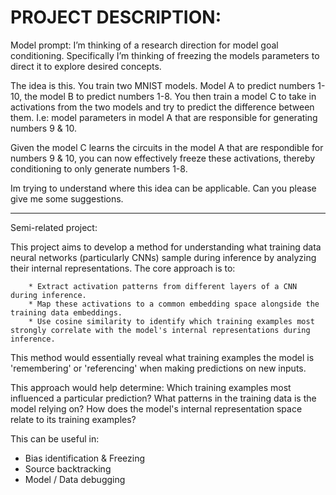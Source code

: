 # PROJECT DESCRIPTION:

Model prompt:
I’m thinking of a research direction for model goal conditioning. Specifically I’m thinking of freezing the models parameters to direct it to explore desired concepts. 

The idea is this. You train two MNIST models.  Model A to predict numbers 1-10, the model B to predict numbers 1-8. You then train a model C to take in activations from the two models and try to predict the difference between them. I.e: model parameters in model A that are responsible for generating numbers 9 & 10. 

Given the model C learns the circuits in the model A that are respondible for numbers 9 & 10, you can now effectively freeze these activations, thereby conditioning to only generate numbers 1-8. 

Im trying to understand where this idea can be applicable. Can you please give me some suggestions.



------------------
Semi-related project:


This project aims to develop a method for understanding what training data neural networks (particularly CNNs) sample during inference by analyzing their internal representations. 
The core approach is to:

        * Extract activation patterns from different layers of a CNN during inference.
        * Map these activations to a common embedding space alongside the training data embeddings.
        * Use cosine similarity to identify which training examples most strongly correlate with the model's internal representations during inference.

This method would essentially reveal what training examples the model is 'remembering' or 'referencing' when making predictions on new inputs. 

This approach would help determine:
Which training examples most influenced a particular prediction?
What patterns in the training data is the model relying on?
How does the model's internal representation space relate to its training examples?

This can be useful in:
- Bias identification & Freezing
- Source backtracking 
- Model / Data debugging
